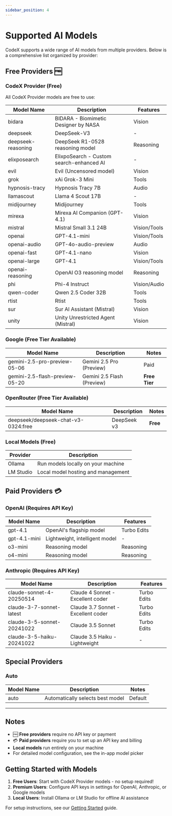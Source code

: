 ```yaml
---
sidebar_position: 4
---
```


# Supported AI Models

CodeX supports a wide range of AI models from multiple providers. Below is a comprehensive list organized by provider:

## Free Providers 🆓

### CodeX Provider (Free)
All CodeX Provider models are free to use:

| Model Name          | Description                                 | Features     |
|---------------------|---------------------------------------------|--------------|
| bidara              | BIDARA - Biomimetic Designer by NASA        | Vision       |
| deepseek            | DeepSeek-V3                                 | -            |
| deepseek-reasoning  | DeepSeek R1-0528 reasoning model            | Reasoning    |
| elixposearch        | ElixpoSearch - Custom search-enhanced AI    | -            |
| evil                | Evil (Uncensored model)                     | Vision       |
| grok                | xAi Grok-3 Mini                             | Tools        |
| hypnosis-tracy      | Hypnosis Tracy 7B                           | Audio        |
| llamascout          | Llama 4 Scout 17B                           | -            |
| midijourney         | Midijourney                                 | Tools        |
| mirexa              | Mirexa AI Companion (GPT-4.1)               | Vision       |
| mistral             | Mistral Small 3.1 24B                       | Vision/Tools |
| openai              | GPT-4.1-mini                                | Vision/Tools |
| openai-audio        | GPT-4o-audio-preview                        | Audio        |
| openai-fast         | GPT-4.1-nano                                | Vision       |
| openai-large        | GPT-4.1                                     | Vision/Tools |
| openai-reasoning    | OpenAI O3 reasoning model                   | Reasoning    |
| phi                 | Phi-4 Instruct                              | Vision/Audio |
| qwen-coder          | Qwen 2.5 Coder 32B                          | Tools        |
| rtist               | Rtist                                       | Tools        |
| sur                 | Sur AI Assistant (Mistral)                  | Vision       |
| unity               | Unity Unrestricted Agent (Mistral)          | Vision       |

### Google (Free Tier Available)
| Model Name                      | Description                          | Notes        |
|---------------------------------|--------------------------------------|--------------|
| gemini-2.5-pro-preview-05-06    | Gemini 2.5 Pro (Preview)             | Paid         |
| gemini-2.5-flash-preview-05-20  | Gemini 2.5 Flash (Preview)           | **Free Tier**|

### OpenRouter (Free Tier Available)
| Model Name                          | Description                           | Notes        |
|-------------------------------------|---------------------------------------|--------------|
| deepseek/deepseek-chat-v3-0324:free | DeepSeek v3                           | **Free**     |

### Local Models (Free)
| Provider   | Description                                     |
|------------|-------------------------------------------------|
| Ollama     | Run models locally on your machine              |
| LM Studio  | Local model hosting and management              |

## Paid Providers 💳

### OpenAI (Requires API Key)
| Model Name  | Description                    | Features     |
|-------------|--------------------------------|--------------|
| gpt-4.1     | OpenAI's flagship model        | Turbo Edits  |
| gpt-4.1-mini| Lightweight, intelligent model | -            |
| o3-mini     | Reasoning model                | Reasoning    |
| o4-mini     | Reasoning model                | Reasoning    |

### Anthropic (Requires API Key)
| Model Name                    | Description                          | Features     |
|-------------------------------|--------------------------------------|--------------|
| claude-sonnet-4-20250514      | Claude 4 Sonnet - Excellent coder    | Turbo Edits  |
| claude-3-7-sonnet-latest      | Claude 3.7 Sonnet - Excellent coder  | Turbo Edits  |
| claude-3-5-sonnet-20241022    | Claude 3.5 Sonnet                    | Turbo Edits  |
| claude-3-5-haiku-20241022     | Claude 3.5 Haiku - Lightweight       | -            |

## Special Providers

### Auto
| Model Name| Description                      | Notes        |
|-----------|----------------------------------|--------------|
| auto      | Automatically selects best model | Default      |

---

## Notes

- 🆓 **Free providers** require no API key or payment
- 💳 **Paid providers** require you to set up an API key and billing
- **Local models** run entirely on your machine
- For detailed model configuration, see the in-app model picker

## Getting Started with Models

1. **Free Users**: Start with CodeX Provider models - no setup required!
2. **Premium Users**: Configure API keys in settings for OpenAI, Anthropic, or Google models
3. **Local Users**: Install Ollama or LM Studio for offline AI assistance

For setup instructions, see our [Getting Started](getting-started) guide. 